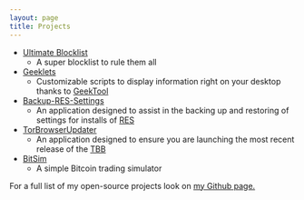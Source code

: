 ```yaml
---
layout: page
title: Projects
---
```

* [Ultimate Blocklist](https://walshie4.github.io/Ultimate-Blocklist/)
    * A super blocklist to rule them all
* [Geeklets](https://github.com/walshie4/Geeklets)
    * Customizable scripts to display information right on your desktop thanks to [GeekTool](http://projects.tynsoe.org/en/geektool/)
* [Backup-RES-Settings](https://walshie4.github.io/backup-RES-Settings)
    * An application designed to assist in the backing up and restoring of settings for installs of [RES](http://redditenhancementsuite.com/)
* [TorBrowserUpdater](https://github.com/walshie4/TorBrowserUpdater)
    * An application designed to ensure you are launching the most recent release of the [TBB](https://www.torproject.org/)
* [BitSim](https://github.com/walshie4/BitSim)
    * A simple Bitcoin trading simulator

For a full list of my open-source projects look on [my Github page.](https://github.com/walshie4)
